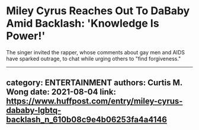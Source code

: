 # Miley Cyrus Reaches Out To DaBaby Amid Backlash: 'Knowledge Is Power!'

The singer invited the rapper, whose comments about gay men and AIDS have sparked outrage, to chat while urging others to "find forgiveness."

---
category: ENTERTAINMENT
authors: Curtis M. Wong
date: 2021-08-04
link: https://www.huffpost.com/entry/miley-cyrus-dababy-lgbtq-backlash_n_610b08c9e4b06253fa4a4146
---
